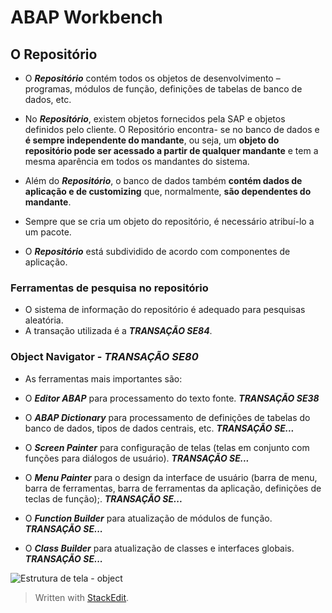 # ABAP Workbench

## O Repositório

- O ___Repositório___ contém todos os objetos de desenvolvimento – programas, módulos de função, definições de tabelas de banco de dados, etc. 

- No ___Repositório___, existem objetos fornecidos pela SAP e objetos definidos pelo cliente. O Repositório encontra- se no banco de dados e **é sempre independente do mandante**, ou seja, um **objeto do repositório pode ser acessado a partir de qualquer mandante** e tem a mesma aparência em todos os mandantes do sistema.

- Além do ___Repositório___, o banco de dados também **contém dados de aplicação e de customizing** que, normalmente, **são dependentes do mandante**.

- Sempre que se cria um objeto do repositório, é necessário atribuí-lo a um pacote.

- O ___Repositório___ está subdividido de acordo com componentes de aplicação.

### Ferramentas de pesquisa no repositório
- O sistema de informação do repositório é adequado para pesquisas aleatória.
-  A transação utilizada é a ***TRANSAÇÃO SE84***.

### Object Navigator - ***TRANSAÇÃO SE80***

- As ferramentas mais importantes são:

- O ***Editor ABAP*** para processamento do texto fonte. ***TRANSAÇÃO SE38***

- O ***ABAP Dictionary*** para processamento de definições de tabelas do banco de dados, tipos de dados centrais, etc. ***TRANSAÇÃO SE...***

- O ***Screen Painter*** para configuração de telas (telas em conjunto com funções para diálogos de usuário). ***TRANSAÇÃO SE...***

- O ***Menu Painter*** para o design da interface de usuário (barra de menu, barra de ferramentas, barra de ferramentas da aplicação, definições de teclas de função);. ***TRANSAÇÃO SE...***
    
- O ***Function Builder*** para atualização de módulos de função. ***TRANSAÇÃO SE...***

- O ***Class Builder*** para atualização de classes e interfaces globais. ***TRANSAÇÃO SE...***

![Estrutura de tela - object ](inserir%20figura)




> Written with [StackEdit](https://stackedit.io/).
<!--stackedit_data:
eyJoaXN0b3J5IjpbMTgwNDU0NDA1NiwtMTQ5MDcyOTAxNSwxMz
kyNzE2OTMxLC0xOTI4MTAyODU1LDE1MjgzMjAyOTEsMTE4MDAw
NTc4OSwxMTgwMDA1Nzg5LDExMTUyNTE0OTAsLTEwNDE2NDQ1OT
UsMTcwMTQyOTQzLC0xNDY4OTQxMjUxLDE2OTAxMTk5MTUsLTQz
Njk0NjM5MiwtMTYyODY3MjQ0MCwtMTgwNjQzNTQ2M119
-->